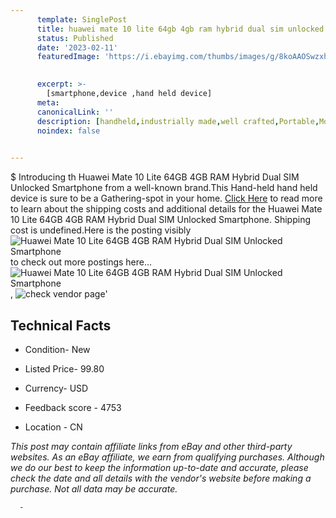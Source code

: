 ```yaml
---
      template: SinglePost
      title: huawei mate 10 lite 64gb 4gb ram hybrid dual sim unlocked smartphone
      status: Published
      date: '2023-02-11'
      featuredImage: 'https://i.ebayimg.com/thumbs/images/g/8koAAOSwzxhiaTm5/s-l225.jpg'
       

      excerpt: >-
        [smartphone,device ,hand held device]
      meta:
      canonicalLink: ''
      description: [handheld,industrially made,well crafted,Portable,Mobile,Compact,Convenient,Lightweight,Maneuverable,Man-portable,Miniature,Carriable,Hand-held,Light,Holdable,Transportable,Mobile device,Pocket-sized,On-the-go,Wireless,Cordless,Compact size,Convenient size, smartphone,device ,hand held device]
      noindex: false
      

---
```

$
      Introducing th Huawei Mate 10 Lite 64GB 4GB RAM Hybrid Dual SIM   Unlocked Smartphone from a well-known brand.This Hand-held hand held device is sure to be a Gathering-spot in your home. [Click Here](https://www.ebay.com/itm/265664995644?hash=item3ddade213c%3Ag%3A8koAAOSwzxhiaTm5&mkevt=1&mkcid=1&mkrid=711-53200-19255-0&campid=%253CePNCampaignId%253E&customid=%253CreferenceId%253E&toolid=10049) to read more to learn about the shipping costs and additional details for the Huawei Mate 10 Lite 64GB 4GB RAM Hybrid Dual SIM   Unlocked Smartphone. Shipping cost is undefined.Here is the posting visibly ![Huawei Mate 10 Lite 64GB 4GB RAM Hybrid Dual SIM   Unlocked Smartphone](https://i.ebayimg.com/thumbs/images/g/8koAAOSwzxhiaTm5/s-l225.jpg) to check out more postings here... ![Huawei Mate 10 Lite 64GB 4GB RAM Hybrid Dual SIM   Unlocked Smartphone](https://i.ebayimg.com/images/g/8koAAOSwzxhiaTm5/s-l960.jpg), ![check vendor page](https://origin-galleryplus.ebayimg.com/ws/web/265664995644_2_0_1/225x225.jpg,https://origin-galleryplus.ebayimg.com/ws/web/265664995644_3_0_1/225x225.jpg,https://origin-galleryplus.ebayimg.com/ws/web/265664995644_4_0_1/225x225.jpg)'

      

 ## Technical Facts 



     
      

 - Condition- New 


      

 - Listed Price- 99.80 


      

 - Currency- USD 


      

 - Feedback score - 4753 


      

 - Location - CN 


      
      

 *_This post may contain affiliate links from eBay and other third-party websites. As an eBay affiliate, we earn from qualifying purchases. Although we do our best to keep the information up-to-date and accurate, please check the date and all details with the vendor's website before making a purchase. Not all data may be accurate._*




      -
